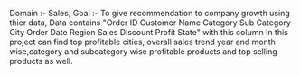 Domain :- Sales,
Goal :-   To give recommendation to company growth using thier data,
Data contains "Order ID	Customer Name	Category	Sub Category	City	Order Date	Region	Sales	Discount	Profit	State" with this column
In this project can find top profitable cities, overall sales trend year and month wise,category and subcategory wise profitable products and top selling products as well.
